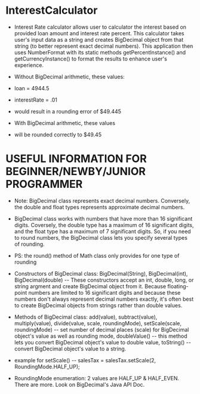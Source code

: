 # InterestCalculator

- Interest Rate calculator allows user to calculator the interest based on provided loan amount and interest rate percent. This calculator takes user's input data as a string and creates BigDecimal object from that string (to better represent exact decimal numbers). This application then uses NumberFormat with its static methods getPercentInstance() and getCurrencyInstance() to format the results to enhance user's experience.

- Without BigDecimal arithmetic, these values:
- loan = 4944.5
- interestRate = .01
- would result in a rounding error of $49.445
- With BigDecimal arithmetic, these values
- will be rounded correctly to $49.45

# USEFUL INFORMATION FOR BEGINNER/NEWBY/JUNIOR PROGRAMMER

- Note: BigDecimal class represents exact decimal numbers. Conversely, the double and float types represents approximate decimal numbers.
- BigDecimal class works with numbers that have more than 16 significant digits. Coversely, the double type has a maximum of 16 significant digits, and the float type has a maximum of 7 significant digits. So, if you need to round numbers, the BigDecimal class lets you specify several types of rounding.

- PS: the round() method of Math class only provides for one type of rounding

- Constructors of BigDecimal class: BigDecimal(String), BigDecimal(int), BigDecimal(double)
-- These constructors accept an int, double, long, or string argment and create BigDecimal object from it. Because floating-point numbers are limited to 16 significant digits and because these numbers don't always represent decimal numbers exactly, it's often best to create BigDecimal objects from strings rather than double values.

- Methods of BigDecimal class: add(value), subtract(value), multiply(value), divide(value, scale, roundingMode), setScale(scale, roundingMode) -- set number of decimal places (scale) for BigDecimal object's value as well as rounding mode, doubleValue() -- this method lets you convert BigDecimal object's value to double value, toString() -- convert BigDecimal object's value to a string.
- example for setScale() -- salesTax = salesTax.setScale(2, RoundingMode.HALF_UP);

- RoundingMode enumeration: 2 values are HALF_UP & HALF_EVEN. There are more. Look on BigDecimal's Java API Doc.
